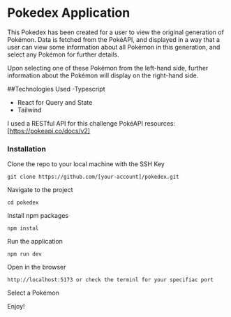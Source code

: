 # Pokedex Application

This Pokedex has been created for a user to view the original generation of Pokémon. Data is fetched from the PokéAPI, and displayed in a way that a user can view some information about all Pokémon in this generation, and select any Pokémon for further details.

Upon selecting one of these Pokémon from the left-hand side, further information about the Pokémon will display on the right-hand side. 

##Technologies Used
-Typescript
- React for Query and State
- Tailwind

I used a RESTful API for this challenge
PokéAPI resources: [https://pokeapi.co/docs/v2]


### Installation

Clone the repo to your local machine with the SSH Key
```
git clone https://github.com/[your-account]/pokedex.git
```

Navigate to the project
```
cd pokedex
```

Install npm packages
```
npm instal
```

Run the application
```
npm run dev
```

Open in the browser
```
http://localhost:5173 or check the terminl for your specifiac port
```

Select a Pokémon 



Enjoy!
